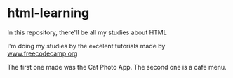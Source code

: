 # html-learning
In this repository, there'll be all my studies about HTML

I'm doing my studies by the excelent tutorials made by 
www.freecodecamp.org

The first one made was the Cat Photo App.
The second one is a cafe menu.
